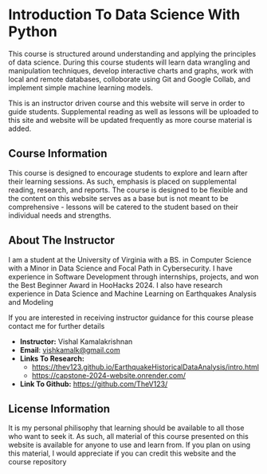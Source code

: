 # Introduction To Data Science With Python
This course is structured around understanding and applying the principles of data science. During this course students will learn data wrangling and manipulation techniques, develop interactive charts and graphs, work with local and remote databases, colloborate using Git and Google Collab, and implement simple machine learning models. 

This is an instructor driven course and this website will serve in order to guide students. Supplemental reading as well as lessons will be uploaded to this site and website will be updated frequently as more course material is added.

## Course Information
This course is designed to encourage students to explore and learn after their learning sessions. As such, emphasis is placed on supplemental reading, research, and reports. The course is designed to be flexible and the content on this website serves as a base but is not meant to be comprehensive - lessons will be catered to the student based on their individual needs and strengths. 

## About The Instructor
I am a student at the University of Virginia with a BS. in Computer Science with a Minor in Data Science and Focal Path in Cybersecurity. I have experience in Software Development through internships, projects, and won the Best Beginner Award in HooHacks 2024. I also have research experience in Data Science and Machine Learning on Earthquakes Analysis and Modeling

If you are interested in receiving instructor guidance for this course please contact me for further details
* **Instructor:** Vishal Kamalakrishnan
* **Email**: vishkamalk@gmail.com
* **Links To Research:**
  * https://thev123.github.io/EarthquakeHistoricalDataAnalysis/intro.html
  * https://capstone-2024-website.onrender.com/
*  **Link To Github:** https://github.com/TheV123/

## License Information
It is my personal philisophy that learning should be available to all those who want to seek it. As such, all material of this course presented on this website is available for anyone to use and learn from. If you plan on using this material, I would appreciate if you can credit this website and the course repository